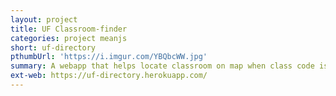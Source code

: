 ```yaml
---
layout: project
title: UF Classroom-finder
categories: project meanjs
short: uf-directory
pthumbUrl: 'https://i.imgur.com/YBQbcWW.jpg'
summary: A webapp that helps locate classroom on map when class code is entered.
ext-web: https://uf-directory.herokuapp.com/
---
```

